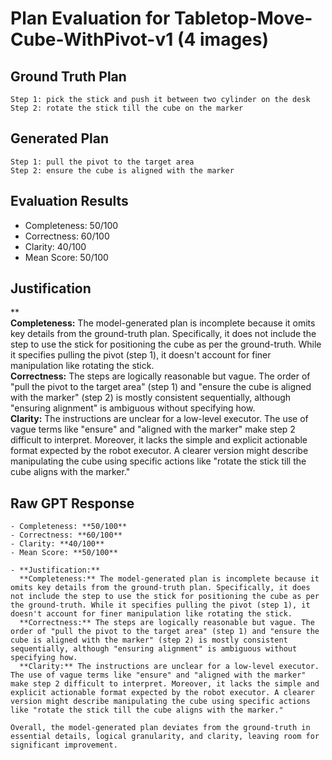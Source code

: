 # Plan Evaluation for Tabletop-Move-Cube-WithPivot-v1 (4 images)

## Ground Truth Plan
```
Step 1: pick the stick and push it between two cylinder on the desk
Step 2: rotate the stick till the cube on the marker
```

## Generated Plan
```
Step 1: pull the pivot to the target area
Step 2: ensure the cube is aligned with the marker
```

## Evaluation Results
- Completeness: 50/100
- Correctness: 60/100
- Clarity: 40/100
- Mean Score: 50/100

## Justification
**  
  **Completeness:** The model-generated plan is incomplete because it omits key details from the ground-truth plan. Specifically, it does not include the step to use the stick for positioning the cube as per the ground-truth. While it specifies pulling the pivot (step 1), it doesn't account for finer manipulation like rotating the stick.  
  **Correctness:** The steps are logically reasonable but vague. The order of "pull the pivot to the target area" (step 1) and "ensure the cube is aligned with the marker" (step 2) is mostly consistent sequentially, although "ensuring alignment" is ambiguous without specifying how.  
  **Clarity:** The instructions are unclear for a low-level executor. The use of vague terms like "ensure" and "aligned with the marker" make step 2 difficult to interpret. Moreover, it lacks the simple and explicit actionable format expected by the robot executor. A clearer version might describe manipulating the cube using specific actions like "rotate the stick till the cube aligns with the marker."

## Raw GPT Response
```
- Completeness: **50/100**  
- Correctness: **60/100**  
- Clarity: **40/100**  
- Mean Score: **50/100**

- **Justification:**  
  **Completeness:** The model-generated plan is incomplete because it omits key details from the ground-truth plan. Specifically, it does not include the step to use the stick for positioning the cube as per the ground-truth. While it specifies pulling the pivot (step 1), it doesn't account for finer manipulation like rotating the stick.  
  **Correctness:** The steps are logically reasonable but vague. The order of "pull the pivot to the target area" (step 1) and "ensure the cube is aligned with the marker" (step 2) is mostly consistent sequentially, although "ensuring alignment" is ambiguous without specifying how.  
  **Clarity:** The instructions are unclear for a low-level executor. The use of vague terms like "ensure" and "aligned with the marker" make step 2 difficult to interpret. Moreover, it lacks the simple and explicit actionable format expected by the robot executor. A clearer version might describe manipulating the cube using specific actions like "rotate the stick till the cube aligns with the marker."  

Overall, the model-generated plan deviates from the ground-truth in essential details, logical granularity, and clarity, leaving room for significant improvement.
```
